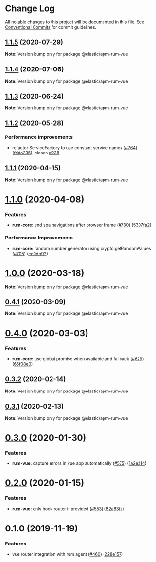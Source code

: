 # Change Log

All notable changes to this project will be documented in this file.
See [Conventional Commits](https://conventionalcommits.org) for commit guidelines.

## [1.1.5](https://github.com/elastic/apm-agent-rum-js/compare/@elastic/apm-rum-vue@1.1.4...@elastic/apm-rum-vue@1.1.5) (2020-07-29)

**Note:** Version bump only for package @elastic/apm-rum-vue





## [1.1.4](https://github.com/elastic/apm-agent-rum-js/compare/@elastic/apm-rum-vue@1.1.3...@elastic/apm-rum-vue@1.1.4) (2020-07-06)

**Note:** Version bump only for package @elastic/apm-rum-vue





## [1.1.3](https://github.com/elastic/apm-agent-rum-js/compare/@elastic/apm-rum-vue@1.1.2...@elastic/apm-rum-vue@1.1.3) (2020-06-24)

**Note:** Version bump only for package @elastic/apm-rum-vue





## [1.1.2](https://github.com/elastic/apm-agent-rum-js/compare/@elastic/apm-rum-vue@1.1.1...@elastic/apm-rum-vue@1.1.2) (2020-05-28)


### Performance Improvements

* refactor ServiceFactory to use constant service names ([#764](https://github.com/elastic/apm-agent-rum-js/issues/764)) ([fdda235](https://github.com/elastic/apm-agent-rum-js/commit/fdda23555b418166727d85f143e84a16079d83e6)), closes [#238](https://github.com/elastic/apm-agent-rum-js/issues/238)





## [1.1.1](https://github.com/elastic/apm-agent-rum-js/compare/@elastic/apm-rum-vue@1.1.0...@elastic/apm-rum-vue@1.1.1) (2020-04-15)

**Note:** Version bump only for package @elastic/apm-rum-vue





# [1.1.0](https://github.com/elastic/apm-agent-rum-js/compare/@elastic/apm-rum-vue@1.0.0...@elastic/apm-rum-vue@1.1.0) (2020-04-08)


### Features

* **rum-core:** end spa navigations after browser frame ([#730](https://github.com/elastic/apm-agent-rum-js/issues/730)) ([5397fa2](https://github.com/elastic/apm-agent-rum-js/commit/5397fa22eb88c080f7a6d07ef5b89dfefc572fb3))


### Performance Improvements

* **rum-core:** random number generator using crypto.getRandomValues ([#705](https://github.com/elastic/apm-agent-rum-js/issues/705)) ([ce0db92](https://github.com/elastic/apm-agent-rum-js/commit/ce0db92d1ba057def0c81595340de4e9e59c4872))





# [1.0.0](https://github.com/elastic/apm-agent-rum-js/compare/@elastic/apm-rum-vue@0.4.1...@elastic/apm-rum-vue@1.0.0) (2020-03-18)

**Note:** Version bump only for package @elastic/apm-rum-vue





## [0.4.1](https://github.com/elastic/apm-agent-rum-js/compare/@elastic/apm-rum-vue@0.4.0...@elastic/apm-rum-vue@0.4.1) (2020-03-09)

**Note:** Version bump only for package @elastic/apm-rum-vue





# [0.4.0](https://github.com/elastic/apm-agent-rum-js/compare/@elastic/apm-rum-vue@0.3.2...@elastic/apm-rum-vue@0.4.0) (2020-03-03)


### Features

* **rum-core:** use global promise when available and fallback ([#629](https://github.com/elastic/apm-agent-rum-js/issues/629)) ([65f08e0](https://github.com/elastic/apm-agent-rum-js/commit/65f08e06d2819a5ba76f476d9a4bc1dfd7fe788b))





## [0.3.2](https://github.com/elastic/apm-agent-rum-js/compare/@elastic/apm-rum-vue@0.3.1...@elastic/apm-rum-vue@0.3.2) (2020-02-14)

**Note:** Version bump only for package @elastic/apm-rum-vue





## [0.3.1](https://github.com/elastic/apm-agent-rum-js/compare/@elastic/apm-rum-vue@0.3.0...@elastic/apm-rum-vue@0.3.1) (2020-02-13)

**Note:** Version bump only for package @elastic/apm-rum-vue





# [0.3.0](https://github.com/elastic/apm-agent-rum-js/compare/@elastic/apm-rum-vue@0.2.0...@elastic/apm-rum-vue@0.3.0) (2020-01-30)


### Features

* **rum-vue:** capture errors in vue app automatically ([#575](https://github.com/elastic/apm-agent-rum-js/issues/575)) ([1a2e214](https://github.com/elastic/apm-agent-rum-js/commit/1a2e2148ca91ff7073b898963d73631233eb3b99))





# [0.2.0](https://github.com/elastic/apm-agent-rum-js/compare/@elastic/apm-rum-vue@0.1.0...@elastic/apm-rum-vue@0.2.0) (2020-01-15)


### Features

* **rum-vue:** only hook router if provided ([#553](https://github.com/elastic/apm-agent-rum-js/issues/553)) ([82a83fa](https://github.com/elastic/apm-agent-rum-js/commit/82a83fab84151575405443d342147e7459441b81))





# 0.1.0 (2019-11-19)

### Features

* vue router integration with rum agent ([#460](https://github.com/elastic/apm-agent-rum-js/issues/460)) ([228e157](https://github.com/elastic/apm-agent-rum-js/commit/228e157))
